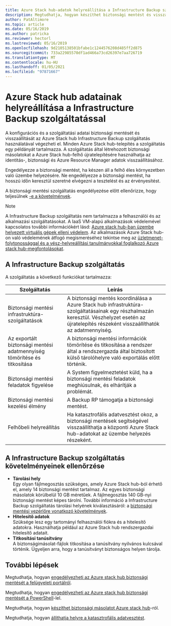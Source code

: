```yaml
---
title: Azure Stack hub-adatok helyreállítása a Infrastructure Backup szolgáltatással
description: Megtudhatja, hogyan készíthet biztonsági mentést és visszaállítást Azure Stack hub konfigurációs és szolgáltatási adatairól a Infrastructure Backup szolgáltatás használatával.
author: PatAltimore
ms.topic: article
ms.date: 05/16/2019
ms.author: patricka
ms.reviewer: hectorl
ms.lastreviewed: 05/16/2019
ms.openlocfilehash: 9d2105138501bfabe1c1244576208d485ff2d875
ms.sourcegitcommit: 733a22985570df1ad466a73cd26397e7aa726719
ms.translationtype: MT
ms.contentlocale: hu-HU
ms.lasthandoff: 01/05/2021
ms.locfileid: "97871667"
---
```

# <a name="recover-data-in-azure-stack-hub-with-the-infrastructure-backup-service"></a>Azure Stack hub adatainak helyreállítása a Infrastructure Backup szolgáltatással

A konfigurációs és a szolgáltatási adatai biztonsági mentését és visszaállítását az Azure Stack hub Infrastructure Backup szolgáltatás használatával végezheti el. Minden Azure Stack hub-telepítés a szolgáltatás egy példányát tartalmazza. A szolgáltatás által létrehozott biztonsági másolatokat a Azure Stack hub-felhő újratelepítésére használhatja az identitás-, biztonsági és Azure Resource Manager adatok visszaállításához.

Engedélyezze a biztonsági mentést, ha készen áll a felhő éles környezetben való üzembe helyezésére. Ne engedélyezze a biztonsági mentést, ha hosszú időn keresztül szeretné elvégezni a tesztelést és az érvényesítést.

A biztonsági mentési szolgáltatás engedélyezése előtt ellenőrizze, hogy teljesülnek [-e a követelmények](#verify-requirements-for-the-infrastructure-backup-service).

> [!Note]  
> A Infrastructure Backup szolgáltatás nem tartalmazza a felhasználói és az alkalmazási szolgáltatásokat. A IaaS VM-alapú alkalmazások védelemével kapcsolatos további információkért lásd: [Azure stack hub-ban üzembe helyezett virtuális gépek elleni védelem](../user/azure-stack-manage-vm-protect.md). Az alkalmazások Azure Stack hub-on való védelemének átfogó megismeréséhez tekintse meg az [üzletmenet-folytonossággal és a vész-helyreállítási tanulmányokkal foglalkozó Azure stack hub-megfontolásokat](https://aka.ms/azurestackbcdrconsiderationswp).

## <a name="the-infrastructure-backup-service"></a>A Infrastructure Backup szolgáltatás

A szolgáltatás a következő funkciókat tartalmazza:

| Szolgáltatás                                            | Leírás                                                                                                                                                |
|----------------------------------------------------|------------------------------------------------------------------------------------------------------------------------------------------------------------|
| Biztonsági mentési infrastruktúra-szolgáltatások                     | A biztonsági mentés koordinálása a Azure Stack hub infrastruktúra-szolgáltatásainak egy részhalmazán keresztül. Vészhelyzet esetén az újratelepítés részeként visszaállíthatók az adatmennyiség. |
| Az exportált biztonsági mentési adatmennyiség tömörítése és titkosítása | A biztonsági mentési információk tömörítése és titkosítása a rendszer által a rendszergazda által biztosított külső tárolóhelyre való exportálás előtt történik.                |
| Biztonsági mentési feladatok figyelése                              | A System figyelmeztetést küld, ha a biztonsági mentési feladatok meghiúsulnak, és elhárítják a problémát.                                                                                                |
| Biztonsági mentési kezelési élmény                       | A Backup RP támogatja a biztonsági mentést.                                                                                                                         |
| Felhőbeli helyreállítás                                     | Ha katasztrofális adatvesztést okoz, a biztonsági mentések segítségével visszaállíthatja a központi Azure Stack hub-adatokat az üzembe helyezés részeként.                                 |

## <a name="verify-requirements-for-the-infrastructure-backup-service"></a>A Infrastructure Backup szolgáltatás követelményeinek ellenőrzése

- **Tárolási hely**  
  Egy olyan fájlmegosztás szükséges, amely Azure Stack hub-ból érhető el, amely 14 biztonsági mentést tartalmaz. Az egyes biztonsági másolatok körülbelül 10 GB méretűek. A fájlmegosztás 140 GB-nyi biztonsági mentést képes tárolni. További információ a Infrastructure Backup szolgáltatás tárolási helyének kiválasztásáról: a [biztonsági mentési vezérlőre vonatkozó követelmények](azure-stack-backup-reference.md#backup-controller-requirements).
- **Hitelesítő adatok**  
  Szüksége lesz egy tartományi felhasználói fiókra és a hitelesítő adatokra. Használhatja például az Azure Stack hub rendszergazdai hitelesítő adatait.
- **Titkosítási tanúsítvány**  
  A biztonságimásolat-fájlok titkosítása a tanúsítvány nyilvános kulcsával történik. Ügyeljen arra, hogy a tanúsítványt biztonságos helyen tárolja. 


## <a name="next-steps"></a>További lépések

Megtudhatja, hogyan [engedélyezheti az Azure stack hub biztonsági mentését a felügyeleti portálról](azure-stack-backup-enable-backup-console.md).

Megtudhatja, hogyan [engedélyezheti az Azure stack hub biztonsági mentését a PowerShell](azure-stack-backup-enable-backup-powershell.md)-lel.

Megtudhatja, hogyan [készíthet biztonsági másolatot Azure stack hub](azure-stack-backup-back-up-azure-stack.md)-ról.

Megtudhatja, hogyan [állíthatja helyre a katasztrofális adatvesztést](azure-stack-backup-recover-data.md).
